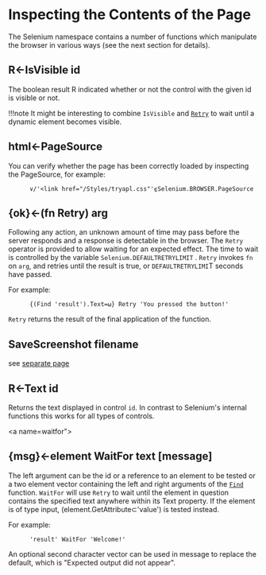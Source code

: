 # Inspecting the Contents of the Page

The Selenium namespace contains a number of functions which manipulate the browser in various ways (see the next section for details).

<a name="isvisible"></a>
## R←IsVisible id

The boolean result R indicated whether or not the control with the given id is visible or not.

!!!note
   It might be interesting to combine `IsVisible` and [`Retry`](#retry) to wait until a dynamic element becomes visible.

<a name="pagesource"></a>
## html←PageSource

You can verify whether the page has been correctly loaded by inspecting the PageSource, for example:
````
      ∨/'<link href="/Styles/tryapl.css"'⍷Selenium.BROWSER.PageSource
````

<a name="retry"></a>
## {ok}←(fn Retry) arg 

Following any action, an unknown amount of time may pass before the server responds and a response is detectable in the browser. The `Retry` operator is provided to allow waiting for an expected effect. The time to wait is controlled by the variable `Selenium.DEFAULTRETRYLIMIT` . `Retry` invokes `fn` on `arg`, and retries until the result is true, or `DEFAULTRETRYLIMI`T seconds have passed.

For example:
````
      {(Find 'result').Text=⍵} Retry 'You pressed the button!'
````

`Retry` returns the result of the final application of the function.

<a name="savescreenshot"></a>
## SaveScreenshot filename

see [separate page](screenshots.md)

<a name="text"></a>
## R←Text id

Returns the text displayed in control `id`. In contrast to Selenium's internal functions this works for all types of controls.

<a name=waitfor"></a>
## {msg}←element WaitFor text [message]

The left argument can be the id or a reference to an element to be tested or a two element vector containing the left and right arguments of the [`Find`](Find.md) function. `WaitFor` will use `Retry` to wait until the element in question contains the specified text anywhere within its Text property. If the element is of type input, (element.GetAttribute⊂'value') is tested instead.

For example:
````
      'result' WaitFor 'Welcome!'
````      
An optional second character vector can be used in message to replace the default, which is "Expected output did not appear".
